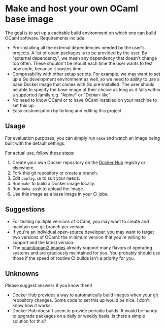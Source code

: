 # Make and host your own OCaml base image

The goal is to set up a cachable build environment on which one can
build OCaml software. Requirements include:

* Pre-installing all the external dependencies needed by the user's
  projects. A list of opam packages is to be provided
  by the user. By "external dependency", we mean any dependency that
  doesn't change too often. These shouldn't be rebuilt each time the
  user wants to test new code, because it wastes time.
* Composability with other setup scripts. For example, we may want to
  set up a Go development environment as well, so we need to ability
  to use a base Docker image that comes with Go pre-installed.
  The user should be able to specify the base image of their choice as
  long as it falls within a supported family e.g. "Alpine" or
  "Debian-like".
* No need to know OCaml or to have OCaml installed on your machine to
  set this up.
* Easy customization by forking and editing this project.

Usage
--

For evaluation purposes, you can simply run `make` and watch
an image being built with the default settings.

For actual use, follow these steps:

1. Create your own Docker repository on the
   [Docker Hub](https://hub.docker.com/) registry or elsewhere.
2. Fork this git repository or create a branch.
3. Edit `config.sh` to suit your needs.
4. Run `make` to build a Docker image locally.
5. Run `make push` to upload the image.
6. Use this image as a base image in your CI jobs.

Suggestions
--

* For testing multiple versions of OCaml, you may want to create and
  maintain one git branch per version.
* If you're an individual open-source developer, you may want to
  target two versions of OCaml: the minimum version that you're
  willing to support and the latest version.
* The [ocaml/opam2 images](https://hub.docker.com/r/ocaml/opam2/)
  already support many flavors of operating systems and are
  graciously maintained for you. You probably should use those if the
  speed of routine CI builds isn't a priority for you.

Unknowns
--

Please suggest answers if you know them!

* Docker Hub provides a way to automatically build images when your
  git repository changes. Some code to set this up would be nice. I
  don't know how it works.
* Docker Hub doesn't seem to provide periodic builds. It would be
  handy to upgrade packages on a daily or weekly basis.
  Is there a simple solution for this?
